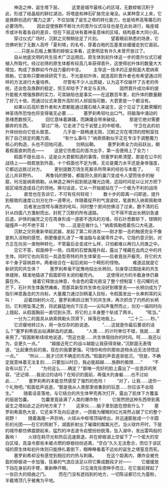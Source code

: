 　　神造之神，诞生塔下层。
　　这里是城市最核心的区域，无数蜉蝣沉积于此，形成了结晶般的鲜红湖泊，将塔底和神石矿脉完全淹没。从某种意义上来，它是族群创造的“魔力之源”，不仅加强了诞生之塔的转化能力，也是培养高等魔石的必要场所。
　　因此促使族群不断壮大的晋升仪式往往也是在此处进行，每座城市或许有着各自的差异，但在下层这块有着神圣意味的区域，结构基本大同小异。
　　穿过仪式广场时，沉默之灾稍稍驻足了片刻。
　　望着眼前熟悉的场景，它仿佛听到了无数人高呼「夏利塔」的名号，穿着白袍的瓦基里丝缓缓走到它面前。
　　……只是从石板上散落的蜉蝣尘来看，这里明显有许久未曾开放过了。
　　自从地底文明的共生技术广泛运用后，原生体到初升体这一步的晋升仪式已被植入所取代，经过初筛的原生体都有较高几率获得晋升，这使得初升体的数量大大增加，构成了族群如今作战力量的中坚。
　　主导这一技术的正是假面大君纳索佩勒，它宣称只要继续研究下去，不光是初升体，就连高阶晋升者也有希望通过同样的方法进行大量培养。
　　尽管有不少人出质疑，认为这不仅破坏了古老的传统，还会危及族群的稳定，但王却给予了肯定与支持。
　　固然晋升成功率的提升能极大增强族群的实力，可其缺陷也是事实——在这数百年里，初升体的数量翻了好几十倍，而通过仪式来晋升高阶的人却屈指可数，大君更是一个都没有。
　　如果以后高阶晋升者和大君都能通过魔石植入来诞生，这个见证了无数荣耀的神圣场所恐怕也将变得毫无必要……
　　塞罗刹希轻吐出口气，将脑海中涌动的思绪悉数按灭。
　　回忆意味着踌躇，而踌躇会带来破绽。
　　那是它绝对需要摒弃的东西。
　　穿过广场，它走进了位于岩壁上的中枢塔。
　　守卫在此的初升体纷纷向它低头致意。
　　几乎是一路畅通无阻，沉默之灾在塔顶的控制室找到了自己锁定的魔力源。
　　“有什么事吗？”纳索佩勒似乎正在专注于调整魔力核心的构造，头也不回地问道。
　　剑柄出鞘。
　　塞罗刹希全力向前跃出，朝着假面直刺而去——
　　这是它伤愈后的首次出手，第一击便用上了全力！
　　假面不擅长战斗，这是众大君都知道的事情，但塞罗刹希清楚，那是在公平的战场上——倘若放到外面，十个假面也不足为惧，无论是魔力水平还是身体强度，它都远远胜过对方。
　　更别提数万场生死厮杀所带来的经验与本能了。
　　可这儿并非野外。
　　再鲁钝的野兽，都能将久居的巢穴变成令人望而怯步的秘窟，何况是纳索佩勒。从神造之神升起到抵达曙光边境，这段时间足以让对方把下层区域改造成自己的领地。换句话说，它从一开始就站在了一个极为不利的战场上。
　　直觉也在告诉它，不可有任何轻视！
　　数十步的距离一闪即逝，提升到极致的速度让剑刃化作一道寒光，伴随着绽开的气浪波纹，笔直刺入纳索佩勒体内。
　　后者发出惊愕与痛苦的吼叫，同时整个房间仿佛活了过来，数不清的石针从四面八方激射而出，封死了沉默的所有退路。
　　它不得不拔出长柄剑急速后退，护体的幽灵之刃在周身形成一道密不透风的刃墙，将石针悉数斩下，铿锵的碰撞声一时不绝于耳！
　　“你……这是在做什么！”纳索佩勒捂着伤口大吼道。
　　沉默之灾则重新举起武器，发起了第二轮进攻——刚才那一击的触感完全不像是刺入活物的感觉，倒更像是扎进了一堆油脂与金属零件之中。它隐约意识到，对方正在向另一类物种转化，不管最后会变成什么样，只怕都难以再归入同类之中。
　　见它不答，假面伸手一扬，四周的石壁轰隆升起，露出了埋藏在血肉之中的共生体。同时它也向背后一具造型奇特的共生体窜去——后者竟张开躯壳，将它的大半个身子容纳其中。两者结合在一起后宛如一个畸形的怪物。
　　难道这就是它新研究的共生体？
　　塞罗刹希毫不犹豫地投出长柄剑，剑身穿过围拢来的共生体缝隙，精准地插进了假面即将关闭的躯壳内。
　　这使得对方的半截身体仍暴露在外。
　　接着它释放出神意，令金色的雷光吞没了整个控制室！在闪耀的光芒下，石针共生体轰然瘫痪，而那具新型共生体也没好到哪里去——长柄剑成为了指引神意轰击的方向标，大量魔力通过剑柄灌入目标，令假面发出一长串刺耳的尖叫！
　　迎着四射的火花，塞罗刹希跃过倒下的共生体，再次抓住了灼热的长柄剑。它利用坠落之势，将武器猛地向下压去——尖叫声戛然而止，剑刃一端同时向上翘起，从假面胸前一直切到头顶，将它的上半身整个斩成了两半。
　　“哐当。”
　　一分为二的面具从纳索佩勒头顶滑下，掉落在地板上。
　　“二十二……秒。”
　　它迟缓地转过头，用一张仅存的脸说道。
　　“……这就是你最后要说的话么？”塞罗刹希拔出站满鲜血的武器。
　　“人类……的计时单位不错，我就……拿来用了。”假面断断续续地说道，“而这也是……共生体阻挡你的时间。呵……我还以为，会更久一点。”
　　“越接近死亡的战斗越能让我获得突破，”沉默面无表情道，“比起重伤前的我，现在的我要更强。可惜你和你的那些造物永远无法领悟这一点。”
　　“所以……我才讨厌不确定的东西。”假面的声音逐渐低沉，“但是，不确定就意味着无法复刻……只要加以时日，我必能超越……族群的极限……”
　　“不会有以后了。”
　　“为何这么……确定？”那唯一完好的脸上露出了一丝诡异的笑容，“还记得……我说过的话吗？在知识的面前，再强大的身躯……也不过如此……”
　　塞罗刹希的本能忽然感受了强烈的危险！
　　“对了，让我……送你一个礼物吧。”假面低声说道，“那是我从人类那里收集到的玩意……你应该不会陌生。”
　　随着话音落地，与它结合的共生体甲壳再次打开，露出了肌体下方覆盖的层层包囊。
　　包囊里竟装满了人类的爆炸物！
　　它居然把这种东西带到离诞生之塔如此之近的地方来了？
　　这家伙……脑子里到底在想些什么？
　　塞罗刹希面色大变，它还来不及向后退步，一团极为耀眼的红光突然占据了它的整个视野！
　　随着轰隆一声巨响，火球从中枢塔顶端喷出，并迅速膨胀成一个半圆形的光团——在它的照射下，湖面折射出了璀璨的粼粼光芒。当火球炸开时，下层的城市都仿佛震颤起来，猛烈的冲击波令岩壁纷纷脱落，坠入湖中，发出雷鸣般的轰响！
　　火球在耗尽光和热后迅速衰退，并在蜉蝣湖上空留下了一个偌大的空白区域，高温令那些未被点燃的蜉蝣纷纷逃离，“空白”久久无法愈合，而位于该区域的原生体和初升体则只能挣扎着倒下，眼睁睁看着不远处的诞生之塔窒息而死。
　　塞罗刹希却没有感觉到相应的灼热与刺痛。
　　在这个距离内，爆炸会被充盈的蜉蝣进一步加强，狂暴的气浪应该足以将它撕成数段才对——
　　它缓缓放下挡在身前的手臂，重新睁开眼。
　　只见海克佐德伸手而立，在它面前撑起了一张巨大的扭曲之门。
　　而在门没有遮挡到的地方，一切陈设都已化为齑粉，半截塔顶几乎被夷为平地。